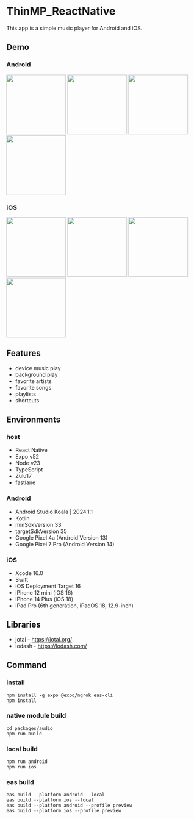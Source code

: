 # ThinMP_ReactNative

This app is a simple music player for Android and iOS.

## Demo

### Android

<img src="https://github.com/user-attachments/assets/97194000-2950-47fc-8742-221ecfc9ac73" width="156"> <img src="https://github.com/user-attachments/assets/e6c74d43-6e7e-45a7-a262-7eb3e1d9e19f" width="156"> <img src="https://github.com/user-attachments/assets/80aac404-264d-4585-b09a-ab07828d30ca" width="156"> <img src="https://github.com/user-attachments/assets/e5d86e9d-3a90-47bb-a18d-0df85eee6074" width="156">

### iOS

<img src="https://github.com/user-attachments/assets/88f7ece4-364a-4a52-a0ca-91c7606dfc47" width="156"> <img src="https://github.com/user-attachments/assets/3d5e5567-95c4-457a-8dbf-cb3c1de9f32b" width="156"> <img src="https://github.com/user-attachments/assets/1be9e747-b450-4adf-bd7b-d4381e6b040b" width="156"> <img src="https://github.com/user-attachments/assets/ec509f03-b5ec-4929-89e3-5c80b48e7441" width="156">

## Features

- device music play
- background play
- favorite artists
- favorite songs
- playlists
- shortcuts

## Environments

### host

- React Native
- Expo v52
- Node v23
- TypeScript
- Zulu17
- fastlane

### Android

- Android Studio Koala | 2024.1.1
- Kotlin
- minSdkVersion 33
- targetSdkVersion 35
- Google Pixel 4a (Android Version 13)
- Google Pixel 7 Pro (Android Version 14)

### iOS

- Xcode 16.0
- Swift
- iOS Deployment Target 16
- iPhone 12 mini (iOS 16)
- iPhone 14 Plus (iOS 18)
- iPad Pro (6th generation, iPadOS 18, 12.9-inch)

## Libraries

* jotai - https://jotai.org/
* lodash - https://lodash.com/

## Command

### install

```
npm install -g expo @expo/ngrok eas-cli
npm install
```

### native module build

```
cd packages/audio
npm run build
```

### local build

```
npm run android
npm run ios
```

### eas build

```
eas build --platform android --local
eas build --platform ios --local
eas build --platform android --profile preview
eas build --platform ios --profile preview
```
